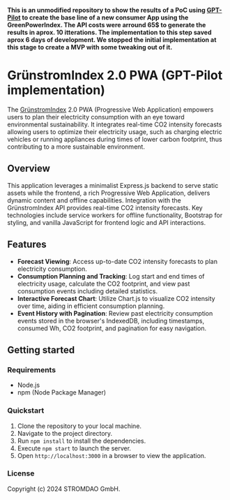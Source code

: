 __This is an unmodified repository to show the results of a PoC using  [GPT-Pilot](https://github.com/Pythagora-io/gpt-pilot) to create the base line of a new consumer App using the GreenPowerIndex.
The API costs were arround 65$ to generate the results in aprox. 10 itterations. The implementation to this step saved aprox 6 days of development. We stopped the initial implementation at this stage to create a MVP with some tweaking out of it.__

# GrünstromIndex 2.0 PWA (GPT-Pilot implementation)

The [GrünstromIndex](https://www.gruenstromindex.de/) 2.0 PWA (Progressive Web Application) empowers users to plan their electricity consumption with an eye toward environmental sustainability. It integrates real-time CO2 intensity forecasts allowing users to optimize their electricity usage, such as charging electric vehicles or running appliances during times of lower carbon footprint, thus contributing to a more sustainable environment.

## Overview

This application leverages a minimalist Express.js backend to serve static assets while the frontend, a rich Progressive Web Application, delivers dynamic content and offline capabilities. Integration with the GrünstromIndex API provides real-time CO2 intensity forecasts. Key technologies include service workers for offline functionality, Bootstrap for styling, and vanilla JavaScript for frontend logic and API interactions.

## Features

- **Forecast Viewing**: Access up-to-date CO2 intensity forecasts to plan electricity consumption.
- **Consumption Planning and Tracking**: Log start and end times of electricity usage, calculate the CO2 footprint, and view past consumption events including detailed statistics.
- **Interactive Forecast Chart**: Utilize Chart.js to visualize CO2 intensity over time, aiding in efficient consumption planning.
- **Event History with Pagination**: Review past electricity consumption events stored in the browser's IndexedDB, including timestamps, consumed Wh, CO2 footprint, and pagination for easy navigation.

## Getting started

### Requirements

- Node.js
- npm (Node Package Manager)

### Quickstart

1. Clone the repository to your local machine.
2. Navigate to the project directory.
3. Run `npm install` to install the dependencies.
4. Execute `npm start` to launch the server.
5. Open `http://localhost:3000` in a browser to view the application.

### License

Copyright (c) 2024 STROMDAO GmbH.
